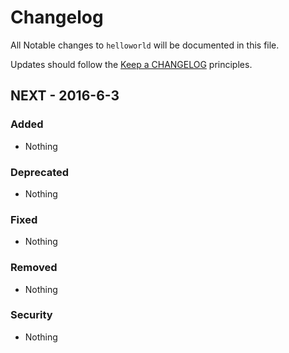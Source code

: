 # Changelog

All Notable changes to `helloworld` will be documented in this file.

Updates should follow the [Keep a CHANGELOG](http://keepachangelog.com/) principles.

## NEXT - 2016-6-3

### Added
- Nothing

### Deprecated
- Nothing

### Fixed
- Nothing

### Removed
- Nothing

### Security
- Nothing
